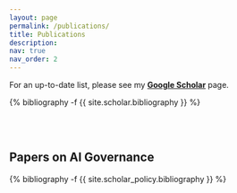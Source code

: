```yaml
---
layout: page
permalink: /publications/
title: Publications
description:
nav: true
nav_order: 2
---
```

<!-- _pages/publications.md -->
<div class="publications">

For an up-to-date list, please see my <b><a href="https://scholar.google.com/citations?user=MbBntPgAAAAJ&view_op=list_works&sortby=pubdate" target="_blank">Google Scholar</a></b> page.

{% bibliography -f {{ site.scholar.bibliography }} %}

<br>
<br>
<h2>Papers on AI Governance</h2>

{% bibliography -f {{ site.scholar_policy.bibliography }} %}

</div>
